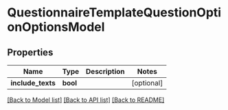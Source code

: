# QuestionnaireTemplateQuestionOptionOptionsModel

## Properties
Name | Type | Description | Notes
------------ | ------------- | ------------- | -------------
**include_texts** | **bool** |  | [optional] 

[[Back to Model list]](../README.md#documentation-for-models) [[Back to API list]](../README.md#documentation-for-api-endpoints) [[Back to README]](../README.md)


